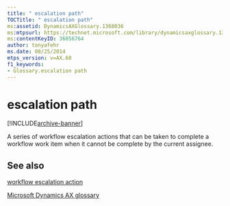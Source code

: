 ```yaml
---
title: " escalation path"
TOCTitle: " escalation path"
ms:assetid: DynamicsAXGlossary.1368036
ms:mtpsurl: https://technet.microsoft.com/library/dynamicsaxglossary.1368036(v=AX.60)
ms:contentKeyID: 36056764
author: tonyafehr
ms.date: 08/25/2014
mtps_version: v=AX.60
f1_keywords:
- Glossary.escalation path
---
```


# escalation path


[!INCLUDE[archive-banner](includes/archive-banner.md)]

A series of workflow escalation actions that can be taken to complete a workflow work item when it cannot be complete by the current assignee.

## See also

[workflow escalation action](workflow-escalation-action.md)

[Microsoft Dynamics AX glossary](glossary/microsoft-dynamics-ax-glossary.md)

  


